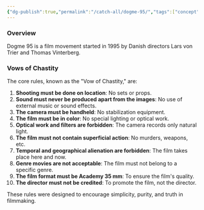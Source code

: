 ```yaml
---
{"dg-publish":true,"permalink":"/catch-all/dogme-95/","tags":["concept"],"updated":"2023-12-09T13:55:08.000-07:00"}
---
```


### Overview

Dogme 95 is a film movement started in 1995 by Danish directors Lars von Trier and Thomas Vinterberg. 

### Vows of Chastity
The core rules, known as the "Vow of Chastity," are:

1. **Shooting must be done on location**: No sets or props.
2. **Sound must never be produced apart from the images**: No use of external music or sound effects.
3. **The camera must be handheld**: No stabilization equipment.
4. **The film must be in color**: No special lighting or optical work.
5. **Optical work and filters are forbidden**: The camera records only natural light.
6. **The film must not contain superficial action**: No murders, weapons, etc.
7. **Temporal and geographical alienation are forbidden**: The film takes place here and now.
8. **Genre movies are not acceptable**: The film must not belong to a specific genre.
9. **The film format must be Academy 35 mm**: To ensure the film's quality.
10. **The director must not be credited**: To promote the film, not the director.

These rules were designed to encourage simplicity, purity, and truth in filmmaking.